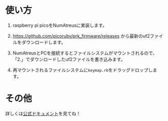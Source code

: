 # 使い方

1. raspberry pi picoをNumAtreusに実装します。

2. https://github.com/picoruby/prk_firmware/releases から最新のuf2ファイルをダウンロードします。

3. NumAtreusとPCを接続するとファイルシステムがマウントされるので、「2.」でダウンロードしたuf2ファイルを書き込みます。

4. 再マウントされるファイルシステムに`keymap.rb`をドラッグドロップします。

# その他

詳しくは[公式ドキュメント](https://github.com/picoruby/prk_firmware)を見てね！